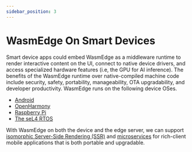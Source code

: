```yaml
---
sidebar_position: 3
---
```


# WasmEdge On Smart Devices

Smart device apps could embed WasmEdge as a middleware runtime to render interactive content on the UI, connect to native device drivers, and access specialized hardware features (i.e, the GPU for AI inference). The benefits of the WasmEdge runtime over native-compiled machine code include security, safety, portability, manageability, OTA upgradability, and developer productivity. WasmEdge runs on the following device OSes.

- [Android](/category/build-and-run-wasmedge-on-android)
- [OpenHarmony](/contribute/source/os/openharmony)
- [Raspberry Pi](/contribute/source/os/raspberrypi)
- [The seL4 RTOS](/contribute/source/os/sel4)

With WasmEdge on both the device and the edge server, we can support [isomorphic Server-Side Rendering (SSR)](/develop/rust/ssr) and [microservices](/develop/build-and-run/docker_wasm#deploy-the-microservice-example) for rich-client mobile applications that is both portable and upgradable.
